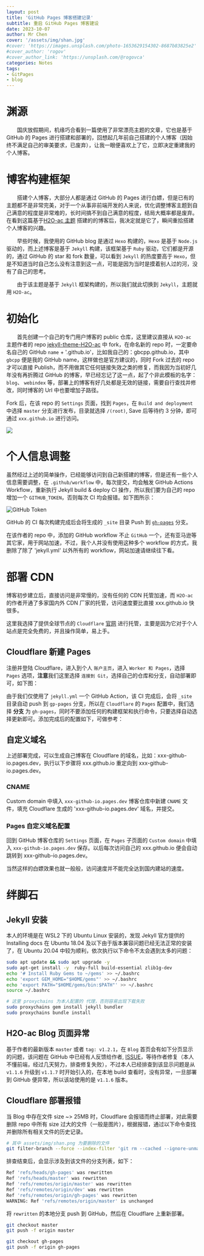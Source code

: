 ```yaml
---
layout: post
title: 'GitHub Pages 博客搭建记录'
subtitle: 重启 GitHub Pages 博客建设
date: 2023-10-07
author: Mr Chen
cover: '/assets/img/shan.jpg'
#cover: 'https://images.unsplash.com/photo-1653629154302-8687b83825e2'
#cover_author: 'rogov'
#cover_author_link: 'https://unsplash.com/@rogovca'
categories: Notes
tags: 
- GitPages
- blog
---
```


# 渊源

&emsp;&emsp;国庆放假期间，机缘巧合看到一篇使用了非常漂亮主题的文章，它也是基于 GitHub 的 Pages 进行搭建和部署的，回想起几年前自己搭建的个人博客（因始终不满足自己的审美要求，已废弃），让我一眼便喜欢上了它，立即决定重建我的个人博客。


# 博客构建框架

&emsp;&emsp;搭建个人博客，大部分人都是通过 GitHub 的 Pages 进行白嫖，但是已有的主题都不是非常完美，对于一个从事非前端开发的人来说，优化调整博客主题到自己满意的程度是非常难的，长时间搞不到自己满意的程度，结局大概率都是废弃。
在看到这篇基于[H2O-ac 主题](https://blog.lui8.cn/tech/new-theme-h2o-ac.html) 搭建的的博客后，我决定就是它了，瞬间重拾搭建个人博客的兴趣。

&emsp;&emsp;早些时候，我使用的 GitHub blog 是通过 `Hexo` 构建的，`Hexo` 是基于 `Node.js` 驱动的，而上述博客是基于 `Jekyll` 构建，该框架基于 `Ruby` 驱动，它们都是开源的，通过 GitHub 的 star 和 fork 数量，可以看到 `Jekyll` 的热度要高于 `Hexo`，但是不知道当时自己怎么没有注意到这一点，可能是因为当时是摸着别人过的河，没有了自己的思考。

&emsp;&emsp;由于该主题是基于 `Jekyll` 框架构建的，所以我们就此切换到 `Jekyll`，主题就用 `H2O-ac`。


# 初始化

&emsp;&emsp;首先创建一个自己的专门用户博客的 public 仓库，这里建议直接从 `H2O-ac` 主题作者的 repo [jekyll-theme-H2O-ac](https://github.com/zhonger/jekyll-theme-H2O-ac) 中 fork，在命名新的 repo 时，一定要命名自己的 GitHub `name` + '.github.io'，比如我自己的：gbcpp.github.io，其中 `gbcpp` 便是我的 GitHub name，这样做也是官方建议的，同时 Fork 过去的 repo 才可以直接 Publish，而不用做其它任何链接失效之类的修复，而我因为当初好几年没有再折腾过 GitHub 的博客，早已经忘记了这一点，起了个非此模板的名字：`blog`、 `webindex` 等，部署上的博客有好几处都是无效的链接，需要自行查找并修改，同时博客的 Url 中也要增加子路径。

Fork 后，在该 repo 的 `Settings` 页面，找到 `Pages`，在 `Build and deployment` 中选择 `master` 分支进行发布，目录就选择 `/(root)`, Save 后等待约 3 分钟，即可通过 `xxx.github.io` 进行访问。

![](/assets/img/github_settings.png)


# 个人信息调整

虽然经过上述的简单操作，已经能够访问到自己新搭建的博客，但是还有一些个人信息需要调整，在 `.github/workflow` 中，每次提交，均会触发 GitHub Actions Workflow，重新执行 Jekyll build & deploy CI 操作，所以我们要为自己的 repo 增加一个 `GITHUB_TOKEN`，否则每次 CI 均会报错。如下图所示：

![GitHub Token](/assets/img/github_token.png)


GitHub 的 CI 每次构建完成后会将生成的 `_site` 目录 Push 到 [`gh-pages`](https://jupyterbook.org/en/stable/publish/gh-pages.html) 分支。

在该作者的 repo 中，添加的 GitHub workflow 不止 `GitHub` 一个，还有亚马逊等其它家，用于网站加速，不过，我个人并没有使用这种多个 workflow 的方式，我删除了除了 'jekyll.yml' 以外所有的 workflow，网站加速请继续往下看。


# 部署 CDN

博客初步建立后，直接访问是非常慢的，没有任何的 CDN 托管加速，而 `H2O-ac` 的作者开通了多家国内外 CDN 厂家的托管，访问速度要比直接 xxx.github.io 快很多。

这里我选择了提供全球节点的 `Cloudflare` [官网](https://dash.cloudflare.com/) 进行托管，主要是因为它对于个人站点是完全免费的，并且操作简单，易上手。


## Cloudflare 新建 Pages 

注册并登陆 Cloudflare，进入到个人 `账户主页`，进入 `Worker 和 Pages`，选择 `Pages` 选项，**注意**我们这里选择 `连接到 Git`，选择自己的仓库和分支，自动部署即可，如下图：

[](/assets/img/Cloudflare_GitPages.png)


由于我们仅使用了 `jekyll.yml` 一个 GitHub Action，该 CI 完成后，会将 `_site` 目录自动 push 到 `gp-pages` 分支，所以在 `Cloudflare` 的 `Pages` 配置中，我们选择 **分支** 为 `gh-pages`，同时不要添加任何的构建框架和执行命令，只要选择自动选择更新即可。添加完成后的配置如下，可做参考：
[](/assets/img/Cloudflare_GitPages2.png)


## 自定义域名

上述部署完成，可以生成自己博客在 Cloudflare 的域名，比如：xxx-github-io.pages.dev，执行以下步骤将 xxx.github.io 重定向到 xxx-github-io.pages.dev。


### CNAME
Custom domain 中填入 `xxx-github-io.pages.dev` 
博客仓库中新建 `CNAME` 文件，填充 Cloudflare 生成的 'xxx-github-io.pages.dev' 域名，并提交。


### Pages 自定义域名配置

回到 GitHub 博客仓库的 `Settings` 页面，在 `Pages` 子页面的 `Custom domain` 中填入 `xxx-github-io.pages.dev` 保存。以后每次访问自己的 xxx.github.io 便会自动跳转到 xxx-github-io.pages.dev。

当然这样的白嫖效果也就一般般，访问速度并不能完全达到国内建站的速度。

# 绊脚石

## Jekyll 安装

本人的环境是在 WSL2 下的 Ubuntu Linux 安装的，发现 Jekyll 官方提供的 Installing docs 在 Ubuntu 18.04 及以下由于版本兼容问题已经无法正常的安装了，在 Ubuntu 20.04 中较为顺利，依次执行以下命令不太会遇到太多的问题：

```bash
sudo apt update && sudo apt upgrade -y
sudo apt-get install -y  ruby-full build-essential zlib1g-dev
echo '# Install Ruby Gems to ~/gems' >> ~/.bashrc
echo 'export GEM_HOME="$HOME/gems"' >> ~/.bashrc
echo 'export PATH="$HOME/gems/bin:$PATH"' >> ~/.bashrc
source ~/.bashrc

# 这里 proxychains 为本人配置的 代理，否则容易出现下载失败
sudo proxychains gem install jekyll bundler
sudo proxychains bundle install
```


## H2O-ac Blog 页面异常

基于作者的最新版本 `master` 或者 `tag: v1.2.1`，在 `Blog` 首页会有如下分页显示的问题，该问题在 GitHub 中已经有人反馈给作者, [ISSUE](https://github.com/zhonger/jekyll-theme-H2O-ac/issues/13)，等待作者修复（本人不懂前端，经过几天努力，排查修复失败），不过本人已经排查到该显示问题是从 `v1.1.6` 升级到 `v1.1.7` 时开始引入的，在本地 build 查看时，没有异常，一旦部署到 GitHub 便异常，所以该站使用的是 `v1.1.6` 版本。

[](/assets/img/jekyll_blog_bug.png)


## Cloudflare 部署报错

当 Blog 中存在文件 size ~> 25MB 时，Cloudflare 会报错而终止部署，对此需要删除 repo 中所有 size 过大的文件（一般是图片），根据报错，通过以下命令查找并删除所有相关文件的历史记录。

```bash
# 其中 assets/img/shan.png 为要删除的文件
git filter-branch --force --index-filter 'git rm --cached --ignore-unmatch assets/img/shan.png' --prune-empty --tag-name-filter cat -- --all
```

排查结束后，会显示涉及到该文件的分支列表，如下：

```bash
Ref 'refs/heads/gh-pages' was rewritten
Ref 'refs/heads/master' was rewritten
Ref 'refs/remotes/origin/master' was rewritten
Ref 'refs/remotes/origin/dev' was rewritten
Ref 'refs/remotes/origin/gh-pages' was rewritten
WARNING: Ref 'refs/remotes/origin/master' is unchanged
```

将 `rewritten` 的本地分支 push 到 GitHub，然后在 Cloudflare 上重新部署。

```bash
git checkout master
git push -f origin master

git checkout gh-pages
git push -f origin gh-pages
```


